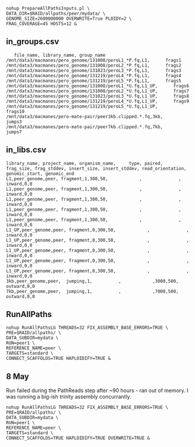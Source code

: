  	
 	
 	
 	nohup PrepareAllPathsInputs.pl \
 	DATA_DIR=$RAID/allpaths/peer/mydata/ \
 	GENOME_SIZE=2600000000 OVERWRITE=True PLOIDY=2 \
 	FRAG_COVERAGE=45 HOSTS=12 &
 	
in_groups.csv
--
       file_name, library_name, group_name
	/mnt/data3/macmanes/pero_genome/131008/peroL1_*P.fq,L1,      frags1
	/mnt/data3/macmanes/pero_genome/131008/peroL2_*P.fq,L1,      frags2
	/mnt/data3/macmanes/pero_genome/131023/peroL3_*P.fq,L1,      frags3
	/mnt/data3/macmanes/pero_genome/131219/peroL4_*P.fq,L1,      frags4
	/mnt/data3/macmanes/pero_genome/131219/peroL5_*P.fq,L1,      frags5
	/mnt/data3/macmanes/pero_genome/131008/peroL1_*U.fq,L1_UP,      frags6
	/mnt/data3/macmanes/pero_genome/131008/peroL2_*U.fq,L1_UP,      frags7
	/mnt/data3/macmanes/pero_genome/131023/peroL3_*U.fq,L1_UP,      frags8
	/mnt/data3/macmanes/pero_genome/131219/peroL4_*U.fq,L1_UP,      frags9
	/mnt/data3/macmanes/pero_genome/131219/peroL5_*U.fq,L1_UP,      frags10
	/mnt/data3/macmanes/pero-mate-pair/peer3kb.clipped.*.fq,3kb,      jumps3
	/mnt/data3/macmanes/pero-mate-pair/peer7kb.clipped.*.fq,7kb,      jumps7
	

in_libs.csv
--

	library_name, project_name, organism_name,     type, paired, frag_size, frag_stddev, insert_size, insert_stddev, read_orientation, genomic_start, genomic_end
	L1,peer_genome,peer, fragment,1,300,50,            ,              ,           inward,0,0
	L1,peer_genome,peer, fragment,1,300,50,            ,              ,           inward,0,0
	L1,peer_genome,peer, fragment,1,300,50,            ,              ,           inward,0,0
	L1,peer_genome,peer, fragment,1,300,50,            ,              ,           inward,0,0
	L1,peer_genome,peer, fragment,1,300,50,            ,              ,           inward,0,0
	L1_UP,peer_genome,peer, fragment,0,300,50,            ,              ,           inward,0,0
	L1_UP,peer_genome,peer, fragment,0,300,50,            ,              ,           inward,0,0
	L1_UP,peer_genome,peer, fragment,0,300,50,            ,              ,           inward,0,0
	L1_UP,peer_genome,peer, fragment,0,300,50,            ,              ,           inward,0,0
	L1_UP,peer_genome,peer, fragment,0,300,50,            ,              ,           inward,0,0
	3kb,peer_genome,peer,  jumping,1,          ,            ,3000,500,          outward,0,0
	7kb,peer_genome,peer,  jumping,1,          ,            ,7000,500,          outward,0,0
	


RunAllPaths
--
	nohup RunAllPathsLG THREADS=32 FIX_ASSEMBLY_BASE_ERRORS=TRUE \
 	PRE=$RAID/allpaths/ \
 	DATA_SUBDIR=mydata \
 	RUN=peer1 \
 	REFERENCE_NAME=peer \
 	TARGETS=standard \
 	CONNECT_SCAFFOLDS=TRUE HAPLOIDIFY=TRUE &
 	
8 May
--

Run failed during the PathReads step after ~90 hours - ran out of memory. I was running a big-ish trinity assembly concurrantly.

	nohup RunAllPathsLG THREADS=32 FIX_ASSEMBLY_BASE_ERRORS=TRUE \
 	PRE=$RAID/allpaths/ \
 	DATA_SUBDIR=mydata \
 	RUN=peer1 \
 	REFERENCE_NAME=peer \
 	TARGETS=standard \
 	CONNECT_SCAFFOLDS=TRUE HAPLOIDIFY=TRUE OVERWRITE=TRUE &


